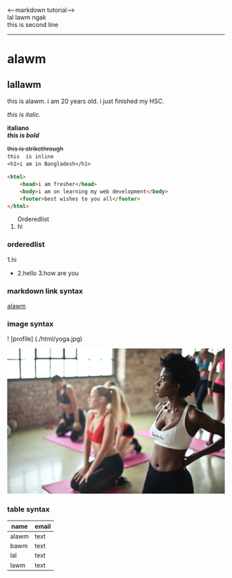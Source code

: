 <--markdown tutorial-->  
lal lawm ngak  
this is second line

---

# alawm
## lallawm
<p>this is alawm. i am 20 years old. i just finished my HSC.</p>
<i>this is italic.</i>  

__italiano__   
___this is bold___  

~~this is strikethrough~~  
`this  is inline`  
`<h1>i am in Bangladesh</h1>` 
```html
<html>  
    <head>i am fresher</head>
    <body>i am on learning my web development</body>
    <footer>best wishes to you all</footer>
</html>
```
<ol>Orderedlist
<li>hi</li></ol>  

### orderedlist
1.hi  
- 2.hello
3.how are you 

### markdown link syntax
[alawm](http://www.facebook.com)


### image syntax
! [profile] (./html/yoga.jpg)


<img src="yoga.jpg" title="hello">

<br/>
 
 ### table syntax
| name | email |
| ---- | ---- |
|alawm | text |
|bawm | text |
|lal | text |
|lawm | text |
